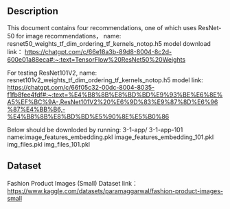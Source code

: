 ## Description

This document contains four recommendations, one of which uses ResNet-50 for image recommendations， 
name: resnet50_weights_tf_dim_ordering_tf_kernels_notop.h5
model download link： https://chatgpt.com/c/66e18a3b-89d8-8004-8c2d-600e01a88eca#:~:text=TensorFlow%20ResNet50%20Weights

For testing ResNet101V2, 
name: resnet101v2_weights_tf_dim_ordering_tf_kernels_notop.h5
model link:
https://chatgpt.com/c/66f05c32-00dc-8004-8035-f1fb8fee4fdf#:~:text=%E4%B8%8B%E8%BD%BD%E9%93%BE%E6%8E%A5%EF%BC%9A-,ResNet101V2%20%E6%9D%83%E9%87%8D%E6%96%87%E4%BB%B6,-%E4%B8%8B%E8%BD%BD%E5%90%8E%E5%B0%86

Below should be downloded by running: 3-1-app/ 3-1-app-101
name:image_features_embedding.pkl
image_features_embedding_101.pkl
img_files.pkl
img_files_101.pkl

## Dataset

Fashion Product Images (Small)
Dataset link：https://www.kaggle.com/datasets/paramaggarwal/fashion-product-images-small

##
